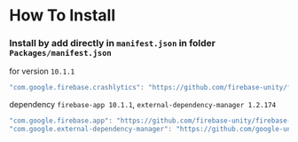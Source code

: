 # How To Install

### Install by add directly in `manifest.json` in folder `Packages/manifest.json`


for version `10.1.1`
```csharp
"com.google.firebase.crashlytics": "https://github.com/firebase-unity/firebase-crashlytics.git#10.1.1",
```


dependency `firebase-app 10.1.1`, `external-dependency-manager 1.2.174`
```csharp
"com.google.firebase.app": "https://github.com/firebase-unity/firebase-app.git#10.1.1",
"com.google.external-dependency-manager": "https://github.com/google-unity/external-dependency-manager.git#1.2.174",
```

